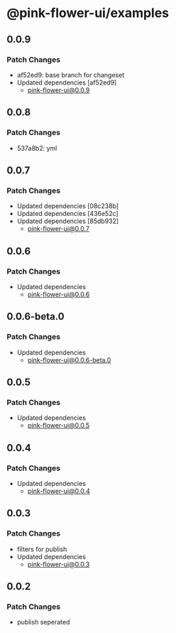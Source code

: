 # @pink-flower-ui/examples

## 0.0.9

### Patch Changes

- af52ed9: base branch for changeset
- Updated dependencies [af52ed9]
  - pink-flower-ui@0.0.9

## 0.0.8

### Patch Changes

- 537a8b2: yml

## 0.0.7

### Patch Changes

- Updated dependencies [08c238b]
- Updated dependencies [436e52c]
- Updated dependencies [85db932]
  - pink-flower-ui@0.0.7

## 0.0.6

### Patch Changes

- Updated dependencies
  - pink-flower-ui@0.0.6

## 0.0.6-beta.0

### Patch Changes

- Updated dependencies
  - pink-flower-ui@0.0.6-beta.0

## 0.0.5

### Patch Changes

- Updated dependencies
  - pink-flower-ui@0.0.5

## 0.0.4

### Patch Changes

- Updated dependencies
  - pink-flower-ui@0.0.4

## 0.0.3

### Patch Changes

- filters for publish
- Updated dependencies
  - pink-flower-ui@0.0.3

## 0.0.2

### Patch Changes

- publish seperated
